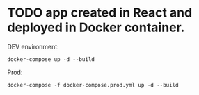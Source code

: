 # TODO app created in React and deployed in Docker container.

DEV environment:

    docker-compose up -d --build

Prod:

    docker-compose -f docker-compose.prod.yml up -d --build